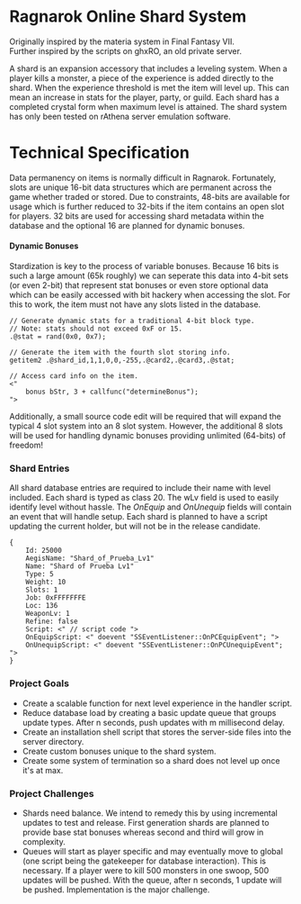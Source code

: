 Ragnarok Online Shard System
============================
Originally inspired by the materia system in Final Fantasy VII.<br>
Further inspired by the scripts on ghxRO, an old private server.<br>

A shard is an expansion accessory that includes a leveling system. When a player kills a monster, a piece of the experience is added directly to the shard. When the experience threshold is met the item will level up. This can mean an increase in stats for the player, party, or guild. Each shard has a completed crystal form when maximum level is attained. The shard system has only been tested on rAthena server emulation software.

Technical Specification
=======================
Data permanency on items is normally difficult in Ragnarok. Fortunately, slots are unique 16-bit data structures which are permanent across the game whether traded or stored. Due to constraints, 48-bits are available for usage which is further reduced to 32-bits if the item contains an open slot for players. 32 bits are used for accessing shard metadata within the database and the optional 16 are planned for dynamic bonuses.

#### Dynamic Bonuses ####
Stardization is key to the process of variable bonuses. Because 16 bits is such a large amount (65k roughly) we can seperate this data into 4-bit sets (or even 2-bit) that represent stat bonuses or even store optional data which can be easily accessed with bit hackery when accessing the slot. For this to work, the item must not have any slots listed in the database.

```
// Generate dynamic stats for a traditional 4-bit block type.
// Note: stats should not exceed 0xF or 15.
.@stat = rand(0x0, 0x7);

// Generate the item with the fourth slot storing info.
getitem2 .@shard_id,1,1,0,0,-255,.@card2,.@card3,.@stat;
```
```
// Access card info on the item.
<"
	bonus bStr, 3 + callfunc("determineBonus");
">
```

Additionally, a small source code edit will be required that will expand the typical 4 slot system into an 8 slot system. However, the additional 8 slots will be used for handling dynamic bonuses providing unlimited (64-bits) of freedom!

### Shard Entries ###
All shard database entries are required to include their name with level included. Each shard is typed as class 20. The wLv field is used to easily identify level without hassle. The _OnEquip_ and _OnUnequip_ fields will contain an event that will handle setup. Each shard is planned to have a script updating the current holder, but will not be in the release candidate.<br>

```
{
	Id: 25000
	AegisName: "Shard_of_Prueba_Lv1"
	Name: "Shard of Prueba Lv1"
	Type: 5
	Weight: 10
	Slots: 1
	Job: 0xFFFFFFFE
	Loc: 136
	WeaponLv: 1
	Refine: false
	Script: <" // script code ">
	OnEquipScript: <" doevent "SSEventListener::OnPCEquipEvent"; ">
	OnUnequipScript: <" doevent "SSEventListener::OnPCUnequipEvent"; ">
}
```

### Project Goals ###
* Create a scalable function for next level experience in the handler script.
* Reduce database load by creating a basic update queue that groups update types. After n seconds, push updates with m millisecond delay.
* Create an installation shell script that stores the server-side files into the server directory.
* Create custom bonuses unique to the shard system.
* Create some system of termination so a shard does not level up once it's at max.

### Project Challenges ###
* Shards need balance. We intend to remedy this by using incremental updates to test and release. First generation shards are planned to provide base stat bonuses whereas second and third will grow in complexity.
* Queues will start as player specific and may eventually move to global (one script being the gatekeeper for database interaction). This is necessary. If a player were to kill 500 monsters in one swoop, 500 updates will be pushed. With the queue, after n seconds, 1 update will be pushed. Implementation is the major challenge.
